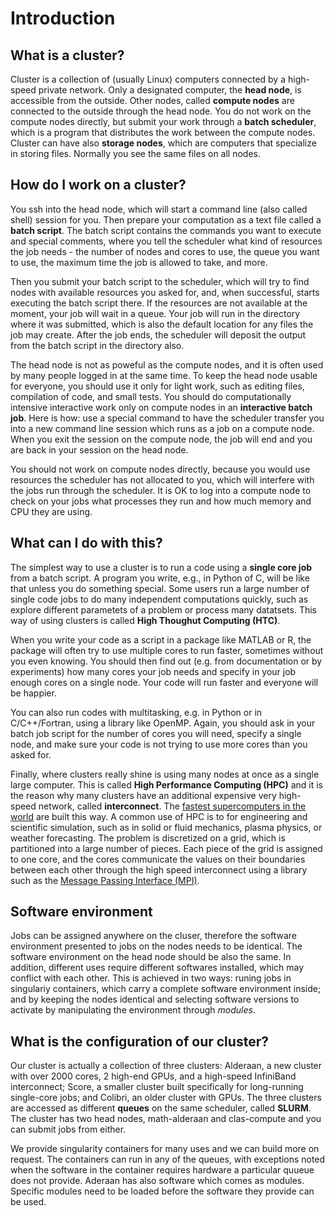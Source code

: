 # Introduction

## What is a cluster?

Cluster is a collection of (usually Linux) computers connected by a high-speed private network. 
Only a designated computer, the **head node**, is accessible from the outside. 
Other nodes, called **compute nodes** are connected to
the outside through the head node. You do not work on the compute nodes directly, but submit your work through a **batch scheduler**,
which is a program that distributes the work between the compute nodes. 
Cluster can have also **storage nodes**, which are computers that specialize in storing files. Normally you see 
the same files on all nodes.

## How do I work on a cluster?

You ssh into the head node, which will start a command line (also called shell) session for you.
Then prepare your computation as a text file called a **batch script**. The batch script 
contains the commands you want to execute and special comments, 
where you tell the scheduler what kind of resources the job needs - the number of nodes and cores to use,
the queue you want to use, the maximum time the job is allowed to take, and more. 

Then you submit your batch script to the scheduler, which will try to find nodes with available resources you
asked for, and, when successful, starts executing the batch script there. If the resources are not available
at the moment, your job will wait in a queue. Your job will run in the directory where it was submitted,
which is also the default location for any files the job may create. After the job ends, 
the scheduler will deposit the output from the batch script in the directory also.

The head node is not as poweful as the compute nodes, and it is often used by many people logged in at the 
same time. To keep the head node usable for everyone, you should use it only for light work, such as 
editing files, compilation of code, and small tests. 
You should do computationally intensive interactive work only on compute nodes in an **interactive batch job**. 
Here is how: use a special command to have the scheduler transfer you into a new command line session which runs 
as a job on a compute node. When you exit the session on the compute node, the job will end and you are
back in your session on the head node.

You should not work on compute nodes directly, because you would use resources the scheduler has not
allocated to you, which will interfere with the jobs run through the scheduler. 
It is OK to log into a compute node to check on  your jobs what processes they run and how 
much memory and CPU they are using. 

## What can I do with this?  

The simplest way to use a cluster is to run a code using a **single core job** from a batch script. 
A program you write, e.g., in Python of C, will be like that unless you do something special. Some users run
a large number of single code jobs to do many independent computations quickly, such as explore
different parametets of a problem or process many datatsets. This way of using clusters is called 
**High Thoughut Computing (HTC)**.

When you write your code as a script in a package like MATLAB or R, the package will often try to use
multiple cores to run faster, sometimes without you even knowing. You should then find out (e.g. from
documentation or by experiments) how many cores your job needs and specify in your job enough
cores on a single node. Your code will run faster and everyone will be happier.

You can also run codes with multitasking, e.g. in Python or in C/C++/Fortran, using a library like 
OpenMP. Again, you should ask in your batch job script for the number of cores you will need, 
specify a single node, and make sure your code is not trying to use more cores than you asked for.

Finally, where clusters really shine is using many nodes at once as a single large computer. This is called 
**High Performance Computing (HPC)** and it is the reason why many clusters have an additional expensive
very high-speed network, called **interconnect**.  The 
[fastest supercomputers in the world](https://top500.org) are built this way. A common use of HPC is to for
engineering and scientific simulation, such as in solid or fluid mechanics, plasma physics, or weather
forecasting. The problem is discretized on a grid, which is partitioned into a large number of pieces. 
Each piece of the grid is assigned to one core, and the cores communicate
the values on their boundaries between each other through the high speed interconnect using a library such as
the [Message Passing Interface (MPI)](https://en.wikipedia.org/wiki/Message_Passing_Interface).

## Software environment

Jobs can be assigned anywhere on the cluser, therefore the software environment presented to jobs on the
nodes needs to be identical. The software environment on the head node
should be also the same. In addition, different uses require different softwares installed, which may conflict
with each other. This is achieved in two ways: runing jobs in singulariy containers, which 
carry a complete software environment inside; and by keeping the nodes identical and selecting software versions 
to activate by manipulating the environment through *modules*.

## What is the configuration of our cluster?

Our cluster is actually a collection of three clusters: Alderaan, a new cluster with over 2000 cores, 
2 high-end GPUs, and a high-speed InfiniBand interconnect; Score, a smaller cluster built specifically for
long-running single-core jobs; and Colibri, an older cluster with GPUs. The three clusters are accessed
as different **queues** on the same scheduler, called **SLURM**. The cluster has two head nodes,
math-alderaan and clas-compute and you can submit jobs from either.

We provide singularity containers for many uses and we can build more on request. The containers can run in any
of the queues, with exceptions noted when the software in the container requires hardware a particular quueue
does not provide. Aderaan has also software which comes as modules. Specific modules need to be loaded
before the software they provide can be used.
